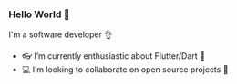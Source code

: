 ### Hello World 👋

I'm a software developer 👌

- 👓 I’m currently enthusiastic about Flutter/Dart 🎯
- 💻 I’m looking to collaborate on open source projects 📱
